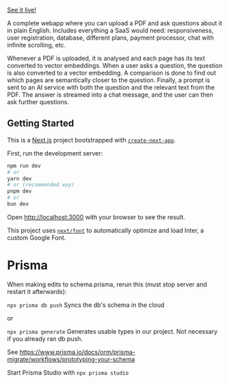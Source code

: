 [See it live!]()

A complete webapp where you can upload a PDF and ask questions about it in plain English. Includes everything a SaaS would need: responsiveness, user registration, database, different plans, payment processor, chat with infinite scrolling, etc.

Whenever a PDF is uploaded, it is analysed and each page has its text converted to vector embeddings. When a user asks a question, the question is also converted to a vector embedding. A comparison is done to find out which pages are semantically closer to the question. Finally, a prompt is sent to an AI service with both the question and the relevant text from the PDF. The answer is streamed into a chat message, and the user can then ask further questions.

## Getting Started

This is a [Next.js](https://nextjs.org/) project bootstrapped with [`create-next-app`](https://github.com/vercel/next.js/tree/canary/packages/create-next-app).

First, run the development server:

```bash
npm run dev
# or
yarn dev
# or (recommended way)
pnpm dev
# or
bun dev
```

Open [http://localhost:3000](http://localhost:3000) with your browser to see the result.

This project uses [`next/font`](https://nextjs.org/docs/basic-features/font-optimization) to automatically optimize and load Inter, a custom Google Font.



# Prisma
When making edits to schema.prisma, rerun this (must stop server and restart it afterwards):

```npx prisma db push``` Syncs the db's schema in the cloud

or

```npx prisma generate``` Generates usable types in our project. Not necessary if you already ran db push.

See https://www.prisma.io/docs/orm/prisma-migrate/workflows/prototyping-your-schema


Start Prisma Studio with
```npx prisma studio```
